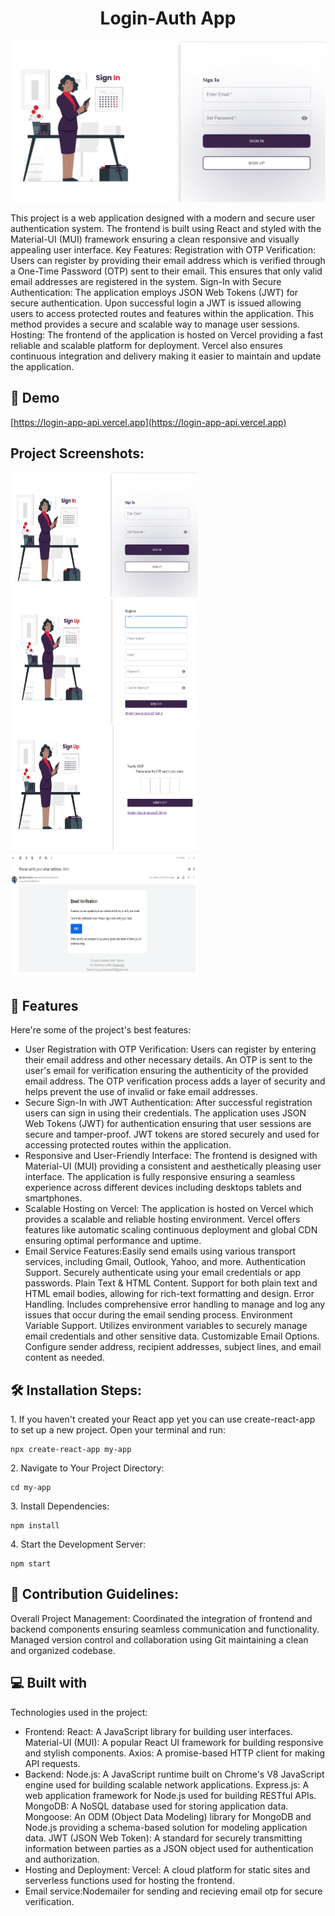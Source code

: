 <h1 align="center" id="title">Login-Auth App</h1>

<p align="center"><img src="https://raw.githubusercontent.com/Gautham020/login-app/master/public/signin.png" alt="project-image"></p>

<p id="description">This project is a web application designed with a modern and secure user authentication system. The frontend is built using React and styled with the Material-UI (MUI) framework ensuring a clean responsive and visually appealing user interface. Key Features: Registration with OTP Verification: Users can register by providing their email address which is verified through a One-Time Password (OTP) sent to their email. This ensures that only valid email addresses are registered in the system. Sign-In with Secure Authentication: The application employs JSON Web Tokens (JWT) for secure authentication. Upon successful login a JWT is issued allowing users to access protected routes and features within the application. This method provides a secure and scalable way to manage user sessions. Hosting: The frontend of the application is hosted on Vercel providing a fast reliable and scalable platform for deployment. Vercel also ensures continuous integration and delivery making it easier to maintain and update the application.</p>

<h2>🚀 Demo</h2>

[https://login-app-api.vercel.app](https://login-app-api.vercel.app)

<h2>Project Screenshots:</h2>

<img src="https://raw.githubusercontent.com/Gautham020/login-app/master/public/signin.png" alt="project-screenshot" width="300" height="200/">

<img src="https://raw.githubusercontent.com/Gautham020/login-app/master/public/signup.png" alt="project-screenshot" width="300" height="200/">

<img src="https://raw.githubusercontent.com/Gautham020/login-app/master/public/otp.png" alt="project-screenshot" width="300" height="200/">
<img src="https://raw.githubusercontent.com/Gautham020/login-app/master/public/email.png" alt="project-screenshot" width="300" height="200/">

  
  
<h2>🧐 Features</h2>

Here're some of the project's best features:

*   User Registration with OTP Verification: Users can register by entering their email address and other necessary details. An OTP is sent to the user's email for verification ensuring the authenticity of the provided email address. The OTP verification process adds a layer of security and helps prevent the use of invalid or fake email addresses.
*   Secure Sign-In with JWT Authentication: After successful registration users can sign in using their credentials. The application uses JSON Web Tokens (JWT) for authentication ensuring that user sessions are secure and tamper-proof. JWT tokens are stored securely and used for accessing protected routes within the application.
*   Responsive and User-Friendly Interface: The frontend is designed with Material-UI (MUI) providing a consistent and aesthetically pleasing user interface. The application is fully responsive ensuring a seamless experience across different devices including desktops tablets and smartphones.
*   Scalable Hosting on Vercel: The application is hosted on Vercel which provides a scalable and reliable hosting environment. Vercel offers features like automatic scaling continuous deployment and global CDN ensuring optimal performance and uptime.
*   Email Service Features:Easily send emails using various transport services, including Gmail, Outlook, Yahoo, and more.
Authentication Support. Securely authenticate using your email credentials or app passwords.
Plain Text & HTML Content. Support for both plain text and HTML email bodies, allowing for rich-text formatting and design.
Error Handling. Includes comprehensive error handling to manage and log any issues that occur during the email sending process.
Environment Variable Support. Utilizes environment variables to securely manage email credentials and other sensitive data.
Customizable Email Options. Configure sender address, recipient addresses, subject lines, and email content as needed.

<h2>🛠️ Installation Steps:</h2>

<p>1. If you haven't created your React app yet you can use create-react-app to set up a new project. Open your terminal and run:</p>

```
npx create-react-app my-app
```

<p>2. Navigate to Your Project Directory:</p>

```
cd my-app
```

<p>3. Install Dependencies:</p>

```
npm install
```

<p>4. Start the Development Server:</p>

```
npm start
```

<h2>🍰 Contribution Guidelines:</h2>

Overall Project Management: Coordinated the integration of frontend and backend components ensuring seamless communication and functionality. Managed version control and collaboration using Git maintaining a clean and organized codebase.

  
  
<h2>💻 Built with</h2>

Technologies used in the project:

*   Frontend: React: A JavaScript library for building user interfaces. Material-UI (MUI): A popular React UI framework for building responsive and stylish components. Axios: A promise-based HTTP client for making API requests.
*   Backend: Node.js: A JavaScript runtime built on Chrome's V8 JavaScript engine used for building scalable network applications. Express.js: A web application framework for Node.js used for building RESTful APIs. MongoDB: A NoSQL database used for storing application data. Mongoose: An ODM (Object Data Modeling) library for MongoDB and Node.js providing a schema-based solution for modeling application data. JWT (JSON Web Token): A standard for securely transmitting information between parties as a JSON object used for authentication and authorization.
*   Hosting and Deployment: Vercel: A cloud platform for static sites and serverless functions used for hosting the frontend.
*   Email service:Nodemailer for sending and recieving email otp for secure verification.
